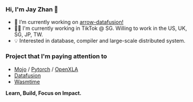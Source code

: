 ### Hi, I'm Jay Zhan 👋

- 🚀 I’m currently working on [arrow-datafusion!](https://github.com/apache/arrow-datafusion)
- 👨‍💻 I'm currently working in TikTok @ SG. Willing to work in the US, UK, SG, JP, TW.
- 💡 Interested in database, compiler and large-scale distributed system.

### Project that I'm paying attention to
* [Mojo](https://github.com/modularml/mojo) / [Pytorch](https://github.com/pytorch/pytorch) / [OpenXLA](https://github.com/openxla)
* [Datafusion](https://github.com/apache/arrow-datafusion)
* [Wasmtime](https://github.com/bytecodealliance/wasmtime)

**Learn, Build, Focus on Impact.**

<!--
**jayzhan211/jayzhan211** is a ✨ _special_ ✨ repository because its `README.md` (this file) appears on your GitHub profile.

Here are some ideas to get you started:

- 🔭 I’m currently working on ...
- 🌱 I’m currently learning ...
- 👯 I’m looking to collaborate on ...
- 🤔 I’m looking for help with ...
- 💬 Ask me about ...
- 📫 How to reach me: ...
- 😄 Pronouns: ...
- ⚡ Fun fact: ...
-->
